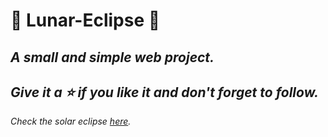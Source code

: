# 🌠 Lunar-Eclipse 🌠
## *A small and simple web project.*

*Give it a :star: if you like it and don't forget to follow.*
---
*Check the solar eclipse [here](https://death-132.github.io/Lunar-Eclipse/).*
